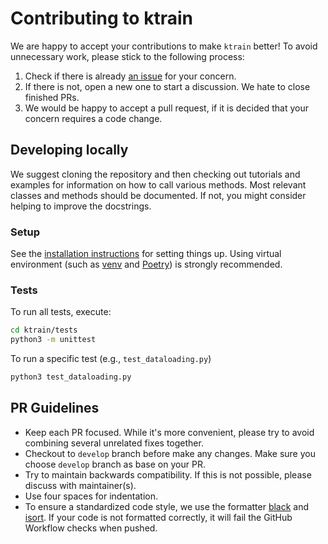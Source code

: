 # Contributing to ktrain

We are happy to accept your contributions to make `ktrain` better! To avoid unnecessary work, please stick to the following process:

1. Check if there is already [an issue](https://github.com/amaiya/ktrain/issues) for your concern.
2. If there is not, open a new one to start a discussion. We hate to close finished PRs.
3. We would be happy to accept a pull request, if it is decided that your concern requires a code change.


## Developing locally

We suggest cloning the repository and then checking out tutorials and examples for information on how to call various methods.
Most relevant classes and methods should be documented. If not, you might consider helping to improve the docstrings.

### Setup

See the [installation instructions](https://github.com/amaiya/ktrain#installation) for setting things up. Using virtual environment (such as [venv](https://docs.python.org/3/library/venv.html) and [Poetry](https://python-poetry.org/)) is strongly recommended.

### Tests

To run all tests, execute:
```bash
cd ktrain/tests
python3 -m unittest
```

To run a specific test (e.g., `test_dataloading.py`)
```bash
python3 test_dataloading.py
```

## PR Guidelines

- Keep each PR focused. While it's more convenient, please try to avoid combining several unrelated fixes together.
- Checkout to `develop` branch before make any changes. Make sure you choose `develop` branch as base on your PR.
- Try to maintain backwards compatibility.  If this is not possible, please discuss with maintainer(s).
- Use four spaces for indentation.
- To ensure a standardized code style, we use the formatter [black](https://github.com/psf/black) and [isort](https://github.com/PyCQA/isort). If your code is not formatted correctly, it will fail the GitHub Workflow checks when pushed.

